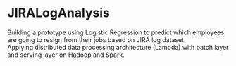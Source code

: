 # JIRALogAnalysis
Building a prototype using Logistic Regression to predict which employees are going to resign from their jobs based on JIRA log dataset.  
Applying distributed data processing architecture (Lambda) with batch layer and serving layer on Hadoop and Spark.
